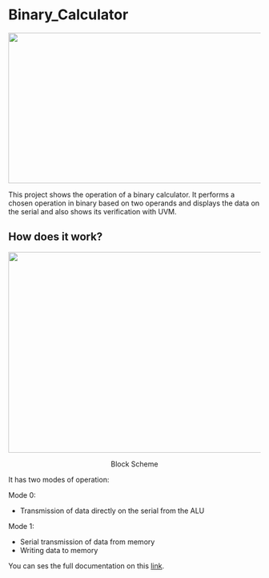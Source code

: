 # Binary_Calculator
<p align="center">
  <img src="https://github.com/SamiIonesi/Binary_Calculator/assets/150432462/824ea96d-a472-42b3-af60-eb583f58e506" width="900" height="300">
</p>

This project shows the operation of a binary calculator. It performs a chosen operation in binary based on two operands and displays the data on the serial and also shows its verification with UVM.

## How does it work?
<p align="center">
  <img src="https://github.com/SamiIonesi/Binary_Calculator/assets/150432462/6d090b9c-a41e-4cd3-ab02-bf0543b50660" width="700" height="400">
</p>
<p align = "center">
  Block Scheme
</p>

It has two modes of operation:

Mode 0: 
- Transmission of data directly on the serial from the ALU

Mode 1:
- Serial transmission of data from memory
- Writing data to memory

You can ses the full documentation on this [link]().

